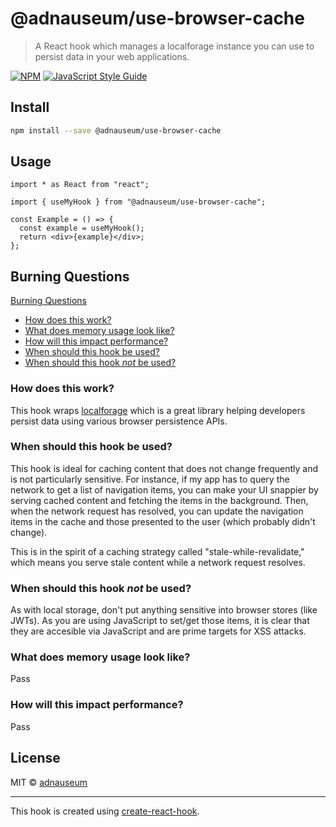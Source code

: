 # @adnauseum/use-browser-cache

> A React hook which manages a localforage instance you can use to persist data in your web applications.

[![NPM](https://img.shields.io/npm/v/@adnauseum/use-browser-cache.svg)](https://www.npmjs.com/package/@adnauseum/use-browser-cache) [![JavaScript Style Guide](https://img.shields.io/badge/code_style-standard-brightgreen.svg)](https://standardjs.com)

## Install

```bash
npm install --save @adnauseum/use-browser-cache
```

## Usage

```tsx
import * as React from "react";

import { useMyHook } from "@adnauseum/use-browser-cache";

const Example = () => {
  const example = useMyHook();
  return <div>{example}</div>;
};
```

## Burning Questions

[Burning Questions](#burning-questions)

- [How does this work?](#how-does-this-work-)
- [What does memory usage look like?](#what-does-memory-usage-look-like-)
- [How will this impact performance?](#how-will-this-impact-performance-)
- [When should this hook be used?](#when-should-this-hook-be-used-)
- [When should this hook _not_ be used?](#when-should-this-hook--not--be-used-)

### How does this work?

This hook wraps [localforage](https://www.npmjs.com/package/localforage) which is a great library helping developers persist data using various browser persistence APIs.

### When should this hook be used?

This hook is ideal for caching content that does not change frequently and is not particularly sensitive. For instance, if my app has to query the network to get a list of navigation items, you can make your UI snappier by serving cached content and fetching the items in the background. Then, when the network request has resolved, you can update the navigation items in the cache and those presented to the user (which probably didn't change).

This is in the spirit of a caching strategy called "stale-while-revalidate," which means you serve stale content while a network request resolves.

### When should this hook _not_ be used?

As with local storage, don't put anything sensitive into browser stores (like JWTs). As you are using JavaScript to set/get those items, it is clear that they are accesible via JavaScript and are prime targets for XSS attacks.

### What does memory usage look like?

Pass

### How will this impact performance?

Pass

## License

MIT © [adnauseum](https://github.com/adnauseum)

---

This hook is created using [create-react-hook](https://github.com/hermanya/create-react-hook).
